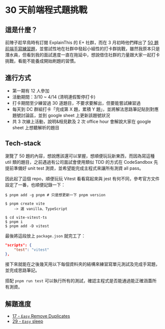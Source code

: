 # 30 天前端程式題挑戰

## 這是什麼？

前陣子趁早鳥時有訂閱 ExplainThis 的 E+ 社群，而在 3 月初時他們釋出了 [50 題前端手寫練習題](https://explainthisio.notion.site/ExplainThis-50-8fe7055e22d5467586f7d2c22719684f)，並嘗試性地在社群中發起小組性的打卡群挑戰，雖然我原本只是潛水員，但看到我的面試進度一直在拖延中，想說借住社群的力量跟大家一起打卡挑戰，看能不能養成開始刷題的習慣。

## 進行方式

- 第一期有 12 人參加
- 活動期間：3/10 ~ 4/14 (清明連假暫停打卡)
- 打卡期間至少練習過 30 道題目，不要求要解出，但要能嘗試練習過
- 每天到 DC 群組打卡「完成第 X 題，累積 Y 題」，並將解法思路筆記貼到對應題號討論區，並到 google sheet 上更新該題號狀況
- 共 3 次線上活動，說明&相見歡及 2 次 office hour 會解說大家在 google sheet 上想聽解析的題目

## Tech-stack

瀏覽了 50 題的內容，想說應該還可以掌握，想順便玩玩新東西，而因為寫這種 util 類的題目，之前遇過有公司面試會使用類似 TDD 的方式在 CodeSandbox 先提前準備好 unit test 測資，並希望能完成主程式來讓所有測資 all pass。

因此起了這個 repo，順便玩玩 Vitest 看看寫起來與 jest 有何不同，參考官方文件設定了一番，也順便記錄一下：

```shell
$ pnpm add -g pnpm # 只是想更新一下 pnpm version

$ pnpm create vite
    -> 選 vanilla、TypeScript

$ cd vite-vitest-ts
$ pnpm i
$ pnpm add -D vitest
```

最後將這段放上 `package.json` 就完工了：

```json
"scripts": {
    "test": "vitest"
},
```

接下來就能在之後幾天用以下每個資料夾的結構來練習寫單元測試及完成手寫題，並完成思路筆記。

搭配 `pnpm run test` 可以執行所有的測試，確認主程式是否能通過能正確涵蓋所有測資。

## 解題進度

- [17 - `Easy` Remove Duplicates](src/17-deduplication)
- [29 - `Easy` sleep](src/29-sleep)
